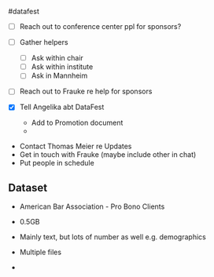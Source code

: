 #datafest

- [ ] Reach out to conference center ppl for sponsors?
- [ ] Gather helpers
	- [ ] Ask within chair
	- [ ] Ask within institute
	- [ ] Ask in Mannheim
- [ ] Reach out to Frauke re help for sponsors

- [x] Tell Angelika abt DataFest
	- Add to Promotion document
	- 
- Contact Thomas Meier re Updates
- Get in touch with Frauke (maybe include other in chat)
- Put people in schedule

## Dataset
- American Bar Association - Pro Bono Clients
- 0.5GB
- Mainly text, but lots of number as well e.g. demographics
- Multiple files

- 